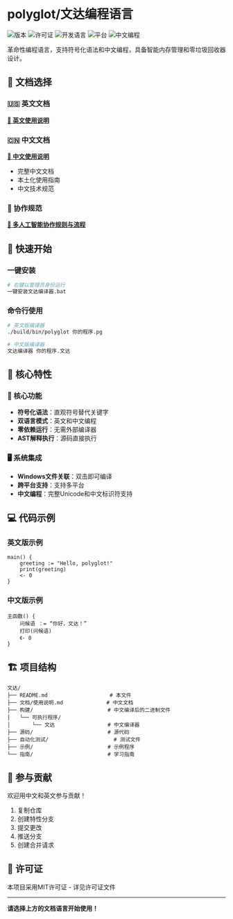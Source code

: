 # polyglot/文达编程语言

![版本](https://img.shields.io/badge/版本-1.0.0-blue.svg)
![许可证](https://img.shields.io/badge/许可证-MIT-green.svg)
![开发语言](https://img.shields.io/badge/开发语言-C%2B%2B17-orange.svg)
![平台](https://img.shields.io/badge/平台-Windows%20%7C%20Linux%20%7C%20macOS-lightgrey.svg)
![中文编程](https://img.shields.io/badge/中文编程-完全支持-red.svg)

革命性编程语言，支持符号化语法和中文编程，具备智能内存管理和零垃圾回收器设计。

## 📖 文档选择

### 🇺🇸 英文文档
**[📖 英文使用说明](文档/英文使用说明.md)**

### 🇨🇳 中文文档
**[📖 中文使用说明](文档/使用说明.md)**
- 完整中文文档
- 本土化使用指南
- 中文技术规范

### 🤝 协作规范
**[📘 多人工智能协作规则与流程](人工智能协作/多人工智能协作规则与流程.md)**

## 🚀 快速开始

### 一键安装
```bash
# 右键以管理员身份运行
一键安装文达编译器.bat
```

### 命令行使用
```bash
# 英文版编译器
./build/bin/polyglot 你的程序.pg

# 中文版编译器
文达编译器 你的程序.文达
```

## 🌟 核心特性

### 🔧 核心功能
- **符号化语法**：直观符号替代关键字
- **双语言模式**：英文和中文编程
- **零依赖运行**：无需外部编译器
- **AST解释执行**：源码直接执行

### 🖥️ 系统集成
- **Windows文件关联**：双击即可编译
- **跨平台支持**：支持多平台
- **中文编程**：完整Unicode和中文标识符支持

## 💻 代码示例

### 英文版示例
```文达
main() {
    greeting := "Hello, polyglot!"
    print(greeting)
    <- 0
}
```

### 中文版示例
```文达
主函数() {
    问候语 ：= “你好，文达！”
    打印(问候语)
    《- 0
}
```

## 🏗️ 项目结构

```
文达/
├── README.md                    # 本文件
├── 文档/使用说明.md              # 中文文档
├── 构建/                        # 中文编译后的二进制文件
│   └── 可执行程序/
│       └── 文达                 # 中文编译器
├── 源码/                        # 源代码
├── 自动化测试/                     # 测试文件
├── 示例/                        # 示例程序
└── 指南/                        # 学习指南
```

## 🤝 参与贡献

欢迎用中文和英文参与贡献！

1. 复制仓库
2. 创建特性分支
3. 提交更改
4. 推送分支
5. 创建合并请求

## 📜 许可证

本项目采用MIT许可证 - 详见许可证文件

---

**请选择上方的文档语言开始使用！**